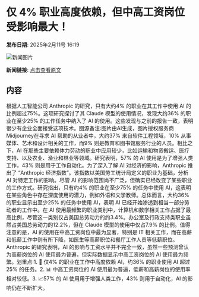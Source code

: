 # 仅 4% 职业高度依赖，但中高工资岗位受影响最大！

**发布日期**: 2025年2月11号 16:19

![新闻图片](https://pic.chinaz.com/picmap/202306261422280125_10.jpg)

**新闻链接**: [点击查看原文](https://www.aibase.com/zh/news/15263)

## 内容

根据人工智能公司 Anthropic 的研究，只有大约4% 的职业在其工作中使用 AI 的比例超过75%。这项研究探讨了其 Claude 模型的使用情况，发现大约36% 的职业在至少25% 的工作任务中纳入了 AI 的使用。这些发现与之前的报告一致，表明很少有企业全面接受这项技术。图源备注:图片由AI生成，图片授权服务商Midjourney在寻求 AI 帮助的从业者中，大约37% 来自软件工程领域，10% 从事媒体、艺术和设计相关的工作，而9% 则是教育和图书馆服务行业的人员。相比之下，AI 在那些主要依赖体力劳动的职业中应用较少，比如运输和物资搬运、医疗支持、以及农业、渔业和林业等领域。研究表明，57% 的 AI 使用是为了增强人类工作，43% 则是用于工作自动化。为了深入了解 AI 对经济的影响，Anthropic 推出了 “Anthropic 经济指数”。该指数以美国劳工统计局定义的职业为基础，分析 AI 对特定工作的影响。尽管 AI 的影响范围尚不广泛，但确实已经改变了某些职业的工作方式。研究指出，只有约4% 的职业在至少75% 的任务中使用 AI，这表明在某些角色中存在深度使用的潜力，例如外语和文学教师。总体而言，大约36% 的职业显示出至少25% 的任务中使用 AI，表明 AI 已经开始渗透到相当一部分劳动者的工作中。在 AI 使用最频繁的职业类别中，计算机和数学相关工作占据了最高比例，尽管这一类别仅占美国总劳动力的约3.4%。办公室及行政支持类职业虽然占美国总劳动力的12.2%，但在 Claude 模型的使用中仅占7.9% 的比例。值得注意的是，AI 的使用在中高工资岗位中最为显著，特别是 IT 相关工作，而在高薪和低薪工作中则有所下降，如医生等高薪职位和餐厅工作人员等低薪职位。Anthropic 的研究表明，AI 的影响与工资水平并不完全一致，虽然一些预测曾认为高薪岗位的 AI 使用最为普遍，但实际数据显示中高工资岗位的 AI 使用最为频繁。划重点:1. 🤖 仅4% 的职业在工作中高度依赖 AI，约36% 的职业使用 AI 超过25% 的任务。2. 📊 中高工资岗位的 AI 使用最为普遍，低薪和高薪岗位的使用率相对较低。3. 📈57% 的 AI 使用用于增强人类工作，43% 则用于自动化，AI 的影响仍在不断扩大。
